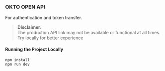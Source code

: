 ### OKTO OPEN API

For authentication and token transfer.

> **Disclaimer:**  
>  The production API link may not be available or functional at all times.
Try locally for better experience

#### Running the Project Locally

```bash
npm install
npm run dev
```